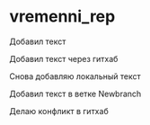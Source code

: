 # vremenni_rep

Добавил текст

Добавил текст через гитхаб

Снова добавляю локальный текст

Добавил текст в ветке Newbranch

Делаю конфликт в гитхаб

